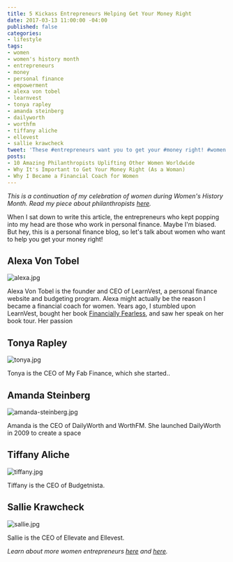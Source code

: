 ```yaml
---
title: 5 Kickass Entrepreneurs Helping Get Your Money Right
date: 2017-03-13 11:00:00 -04:00
published: false
categories:
- lifestyle
tags:
- women
- women's history month
- entrepreneurs
- money
- personal finance
- empowerment
- alexa von tobel
- learnvest
- tonya rapley
- amanda steinberg
- dailyworth
- worthfm
- tiffany aliche
- ellevest
- sallie krawcheck
tweet: 'These #entrepreneurs want you to get your #money right! #women #womenshistory'
posts:
- 10 Amazing Philanthropists Uplifting Other Women Worldwide
- Why It's Important to Get Your Money Right (As a Woman)
- Why I Became a Financial Coach for Women
---
```


*This is a continuation of my celebration of women during Women's History Month. Read my piece about philanthropists [here](https://www.maggiegermano.com/blog/10-Amazing-Philanthropists-Uplifting-Other-Women/).*

When I sat down to write this article, the entrepreneurs who kept popping into my head are those who work in personal finance. Maybe I'm biased. But hey, this is a personal finance blog, so let's talk about women who want to help you get your money right!

## Alexa Von Tobel

![alexa.jpg](/uploads/alexa.jpg)

Alexa Von Tobel is the founder and CEO of LearnVest, a personal finance website and budgeting program. Alexa might actually be the reason I became a financial coach for women. Years ago, I stumbled upon LearnVest, bought her book [Financially Fearless](https://www.amazon.com/dp/B00DTEMGF6/ref=dp-kindle-redirect?_encoding=UTF8&btkr=1), and saw her speak on her book tour. Her passion 

## Tonya Rapley

![tonya.jpg](/uploads/tonya.jpg)

Tonya is the CEO of My Fab Finance, which she started..

## Amanda Steinberg

![amanda-steinberg.jpg](/uploads/amanda-steinberg.jpg)

Amanda is the CEO of DailyWorth and WorthFM. She launched DailyWorth in 2009 to create a space 

## Tiffany Aliche

![tiffany.jpg](/uploads/tiffany.jpg)

Tiffany is the CEO of Budgetnista.

## Sallie Krawcheck

![sallie.jpg](/uploads/sallie.jpg)

Sallie is the CEO of Ellevate and Ellevest.

*Learn about more women entrepreneurs [here](https://www.entrepreneur.com/slideshow/254071) and [here](http://fortune.com/2015/09/09/2015-most-promising-women-entrepreneurs/).*